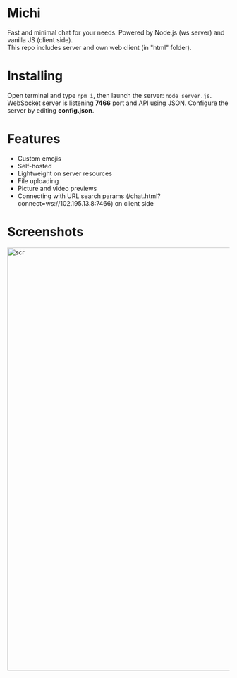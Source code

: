 # Michi
Fast and minimal chat for your needs. Powered by Node.js (ws server) and vanilla JS (client side). 
<br>This repo includes server and own web client (in "html" folder).

# Installing
Open terminal and type `npm i`, then launch the server: `node server.js`. WebSocket server is listening **7466** port and API using JSON. Configure the server by editing **config.json**.

# Features
* Custom emojis
* Self-hosted
* Lightweight on server resources
* File uploading
* Picture and video previews
* Connecting with URL search params (/chat.html?connect=ws://102.195.13.8:7466) on client side

# Screenshots
<img width="960" alt="scr" src="https://user-images.githubusercontent.com/68496774/197396791-ee4f972c-7c88-4e38-b2c1-f935bad3f140.png">
